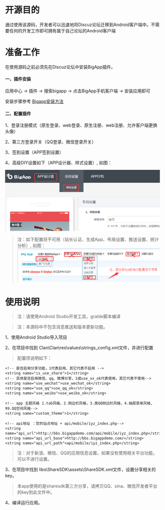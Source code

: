 # 开源目的

通过使用该源码，开发者可以迅速地将Discuz论坛迁移到Android客户端中。不需要任何的开发工作即可拥有属于自己论坛的Android客户端

# 准备工作

在使用源码之前必须先在Discuz论坛中安装BigApp插件。

#### 一、插件安装

应用中心 -> 插件 -> 搜索bigapp -> 点击BigApp手机客户端 -> 安装应用即可

安装步骤参考 [Bigapp安装方法](http://addon.discuz.com/?@bigapp.plugin.doc/install_step)

#### 二、配置插件

1、登录注册模式（原生登录、web登录、原生注册、web注册、允许客户端更换头像）

2、第三方登录开关（QQ登录、微信登录开关）

3、签到设置（APP签到设置）

4、高级DIY设置如下（APP设计器、样式设置）, 如图：

![BigApp](./screenshots/2.png "BigApp")

> 注：如下配置将不可用（站长认证、生成App、布局设置、推送设置、统计分析）, 如图：
> ![BigApp](./screenshots/1.png "BigApp")

# 使用说明

> 注：请使用Android Studio开发工具，gralde脚本编译

> 注：本源码中不包含消息推送和版本更新功能。

1、使用Android Studio导入项目

2、在项目中找到 Clan\Clan\res\values\strings_config.xml文件，并进行配置

> 配置项说明如下：

    <!-- 是否启用分享功能，1代表启用，其它代表不启用 -->
    <string name="is_use_share">1</string>
    <!-- 具体是否启用微信、qq、微博分享，1或use_xx_ok代表使用，其它代表不使用-->
    <string name="use_wechat">use_wechat_ok</string>
    <string name="use_qq">use_qq_ok</string>
    <string name="use_weibo">use_weibo_ok</string>
    
    <!-- app 主题风格 1.tab风格，2.侧边栏风格，3.类QQ侧边栏风格，4.抽屉菜单风格, 99.QQ空间风格-->
    <string name="custom_theme">1</string>
    
    <!-- api地址 ：您的站点地址 + api/mobile/iyz_index.php-->
    <string name="api_url">http://bbs.bigappdemo.com/api/mobile/iyz_index.php</string>
    <string name="api_url_base">http://bbs.bigappdemo.com/</string>
    <string name="api_url_path">api/mobile/iyz_index.php</string>
  
> 注：对于新浪、微信、QQ的应用信息设置，如果没有使用相关平台功能，可以不进行设置。
  
3、在项目中找到 libs\ShareSDK\assets\ShareSDK.xml文件，设置分享相关的key。

> 本app使用的是sharesdk第三方分享，请拷贝QQ、sina、微信开发者平台的key到此文件中。

4、编译运行应用。
